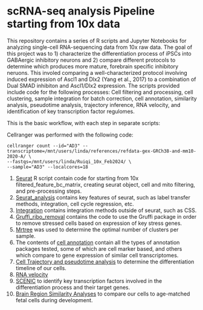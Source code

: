 # scRNA-seq analysis Pipeline starting from 10x data

This repository contains a series of R scripts and Jupyter Notebooks for analyzing single-cell RNA-sequencing data from 10x raw data. The goal of this project was to 1) characterize the differentiation process of iPSCs into GABAergic inhibitory neurons and 2) compare different protocols to determine which produces more mature, forebrain specific inhibitory neruons. This involed comparing a well-characterized protocol involving induced expression of Ascl1 and Dlx2 (Yang et al., 2017) to a combination of Dual SMAD inhibiton and Ascl1/Dlx2 expression. The scripts provided include code for the following processes: Cell filtering and processing, cell clustering, sample integration for batch correction, cell annotation, similarity analysis, pseudotime analysis, trajectory inference, RNA velocity, and identification of key transcription factor regulomes. 

This is the basic workflow, with each step in separate scripts:

Cellranger was performed with the following code:
```
cellranger count --id="AD3" --transcriptome=/mnt/users/linda/references/refdata-gex-GRCh38-and-mm10-2020-A/ \
--fastqs=/mnt/users/linda/Ruiqi_10x_Feb2024/ \
--sample="AD3" --localcores=18
```

1. [Seurat](Seurat_dualSmad_AD_from_10x_processing.R)  R script contain code for starting from 10x filtered_feature_bc_matrix, creating seurat object, cell and mito filtering, and pre-processing steps.
2. [Seurat_analysis](Seurat_newer.R) contains key features of seurat, such as label transfer methods, integration, cell cycle regression, etc.
3. [Integration](Integration/) contains integration methods outside of seurat, such as CSS. 
4. [Gruffi_ribo_removal](gruffi_ribo_removal.R) contains the code to use the Gruffi package in order to remove stressed cells based on expression of key stress genes.
5. [Mrtree](mrtree.R) was used to determine the optimal number of clusters per sample.
6. The contents of [cell annotation](Cell%20Annotation/) contain all the types of annotation packages tested, some of which are cell marker based, and others which compare to gene expression of similar cell transcriptomes.
7. [Cell Trajectory and pseudotime analysis](Cell%20Trajectory%20and%20Pseudotime%20Analyses/) to determine the differentiation timeline of our cells.
8. [RNA velocity](Cell%20Trajectory%20and%20Pseudotime%20Analyses/all%20timepoints%20post%20CC%20regressed%20CSS%20integration%20RNA%20velocity%20scvelo.ipynb) 
9. [SCENIC](SCENIC.R) to identify key transcription factors involved in the differentiation process and their target genes.
10. [Brain Region Similarity Analyses](Fetal%20Brain%20Region%20Similarity/) to compare our cells to age-matched fetal cells during development. 
